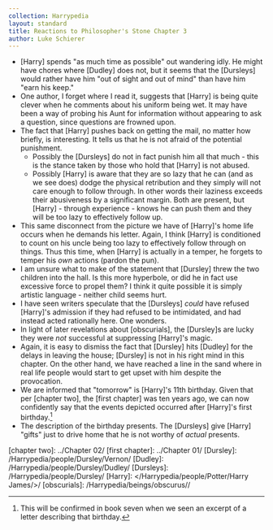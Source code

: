 ```yaml
---
collection: Harrypedia
layout: standard
title: Reactions to Philosopher's Stone Chapter 3
author: Luke Schierer
---
```


- [Harry] spends "as much time as possible" out wandering idly. He might have chores where [Dudley] does not, but it seems that the [Dursleys] would rather have him "out of sight and out of mind" than have him "earn his keep."
- One author, I forget where I read it, suggests that [Harry] is being quite clever when he comments about his uniform being wet. It may have been a way of probing his Aunt for information without appearing to ask a question, since questions are frowned upon.
- The fact that [Harry] pushes back on getting the mail, no matter how briefly, is interesting. It tells us that he is not afraid of the potential punishment.
  - Possibly the [Dursleys] do not in fact punish him all that much - this is the stance taken by those who hold that [Harry] is not abused.
  - Possibly [Harry] is aware that they are so lazy that he can (and as we see does) dodge the physical retribution and they simply will not care enough to follow through. In other words their laziness exceeds their abusiveness by a significant margin. Both are present, but [Harry] - through experience - knows he can push them and they will be too lazy to effectively follow up.
- This same disconnect from the picture we have of [Harry]'s home life occurs when he demands his letter. Again, I think [Harry] is conditioned to count on his uncle being too lazy to effectively follow through on things. Thus this time, when [Harry] is actually in a temper, he forgets to temper his _own_ actions (pardon the pun).
- I am unsure what to make of the statement that [Dursley] threw the two children into the hall. Is this more hyperbole, or did he in fact use excessive force to propel them? I think it quite possible it is simply artistic language - neither child seems hurt.
- I have seen writers speculate that the [Dursleys] _could_ have refused [Harry]'s admission if they had refused to be intimidated, and had instead acted rationally here. One wonders.
- In light of later revelations about [obscurials], the [Dursley]s are lucky they were _not_ successful at suppressing [Harry]'s magic.
- Again, it is easy to dismiss the fact that [Dursley] hits [Dudley] for the delays in leaving the house; [Dursley] is not in his right mind in this chapter. On the other hand, we have reached a line in the sand where in real life people would start to get upset with him despite the provocation.
- We are informed that "tomorrow" is [Harry]'s 11th birthday. Given that per [chapter two], the [first chapter] was ten years ago, we can now confidently say that the events depicted occurred after [Harry]'s first birthday.[^240424-3]
- The description of the birthday presents. The [Dursleys] give [Harry] "gifts" just to drive home that he is not worthy of _actual_ presents.

[chapter two]: ../Chapter 02/
[first chapter]: ../Chapter 01/
[Dursley]: /Harrypedia/people/Dursley/Vernon/
[Dudley]: /Harrypedia/people/Dursley/Dudley/
[Dursleys]: /Harrypedia/people/Dursley/
[Harry]: </Harrypedia/people/Potter/Harry James/>/
[obscurials]: /Harrypedia/beings/obscurus//

[^240424-3]: This will be confirmed in book seven when we seen an excerpt of a letter describing that birthday.
